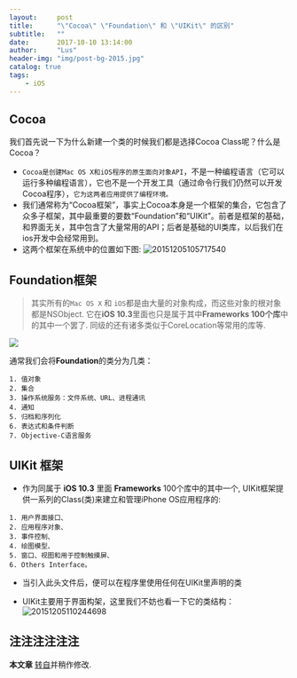 ```yaml
---
layout:     post
title:      "\"Cocoa\" \"Foundation\" 和 \"UIKit\" 的区别"
subtitle:   ""
date:       2017-10-10 13:14:00
author:     "Lus"
header-img: "img/post-bg-2015.jpg"
catalog: true
tags:
    - iOS
---
```

 


## Cocoa
我们首先说一下为什么新建一个类的时候我们都是选择Cocoa Class呢？什么是Cocoa？


* `Cocoa是创建Mac OS X和iOS程序的原生面向对象API`，不是一种编程语言（它可以运行多种编程语言），它也不是一个开发工具（通过命令行我们仍然可以开发Cocoa程序），`它为这两者应用提供了编程环境。`
* 我们通常称为“Cocoa框架”，事实上Cocoa本身是一个框架的集合，它包含了众多子框架，其中最重要的要数“Foundation”和“UIKit”。前者是框架的基础，和界面无关，其中包含了大量常用的API；后者是基础的UI类库，以后我们在ios开发中会经常用到。
* 这两个框架在系统中的位置如下图:
  ![20151205105717540](media/15026953576207/20151205105717540.jpg)



## Foundation框架
>其实所有的`Mac OS X` 和 `iOS`都是由大量的对象构成，而这些对象的根对象都是NSObject.
它在**iOS 10.3**里面也只是属于其中**Frameworks 100个库**中的其中一个罢了. 同级的还有诸多类似于CoreLocation等常用的库等.

![](media/15026953576207/15026960702113.jpg)


通常我们会将**Foundation**的类分为几类：

```
1. 值对象
2. 集合
3. 操作系统服务：文件系统、URL、进程通讯
4. 通知
5. 归档和序列化
6. 表达式和条件判断
7. Objective-C语言服务
```

## UIKit 框架

* 作为同属于 **iOS 10.3** 里面 **Frameworks** 100个库中的其中一个, UIKit框架提供一系列的Class(类)来建立和管理iPhone OS应用程序的:

```
1. 用户界面接口、
2. 应用程序对象、
3. 事件控制、
4. 绘图模型、
5. 窗口、视图和用于控制触摸屏、
6. Others Interface。
```

* 当引入此头文件后，便可以在程序里使用任何在UIKit里声明的类

* UIKit主要用于界面构架，这里我们不妨也看一下它的类结构：
![20151205110244698](media/15026953576207/20151205110244698.jpg)



## 注注注注注注

**本文章**  [转自](http://blog.csdn.net/hw_2396611405/article/details/50184357)并稍作修改.


